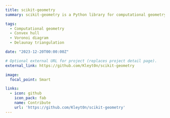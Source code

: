 ```yaml
---
title: scikit-geometry
summary: scikit-geometry is a Python library for computational geometry algorithms.

tags:
  - Computational geometry
  - Convex hull
  - Voronoi diagram
  - Delaunay triangulation

date: "2023-12-20T00:00:00Z"

# Optional external URL for project (replaces project detail page).
external_link: https://github.com/Kleyt0n/scikit-geometry

image:
  focal_point: Smart

links:
  - icon: github
    icon_pack: fab
    name: Contribute
    url: 'https://github.com/Kleyt0n/scikit-geometry'
---
```

